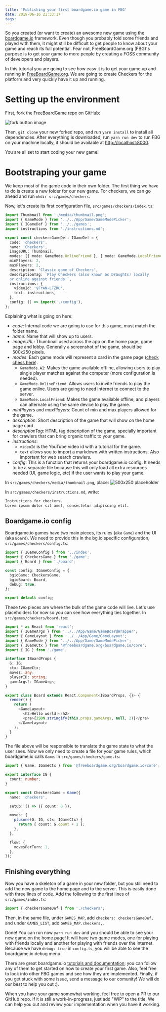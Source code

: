 ```yaml
---
title: 'Publishing your first boardgame.io game in FBG'
date: 2019-06-16 21:33:17
tags:
---
```


So you created (or want to create) an awesome new game using the [boardgame.io](https://boardgame.io) framework. Even though you probably told some friends and played with them, it might still be difficult to get people to know about your game and reach its full potential. Fear not, FreeBoardGame.org (FBG)'s purpose is to get your game to more people by creating a FOSS community of developers and players.

In this tutorial you are going to see how easy it is to get your game up and running in [FreeBoardGame.org](https://freeboardgame.org). We are going to create Checkers for the platform and very quickly have it up and running.

# Setting up the environment

First, fork the [FreeBoardGame repo](https://github.com/freeboardgame/FreeBoardGame.org) on GitHub:

![fork button image](https://github-images.s3.amazonaws.com/help/bootcamp/Bootcamp-Fork.png)

Then, `git clone` your new forked repo, and run `yarn install` to install all dependencies. After everything is downloaded, run `yarn run dev` to run FBG on your machine locally, it should be available at [http://localhost:8000](http://localhost:8000/).

You are all set to start coding your new game!

# Bootstraping your game

We keep most of the game code in their own folder. The first thing we have to do is create a new folder for our new game. For checkers, we can go ahead and run `mkdir src/games/checkers`.

Now, let's create its first configuration file, `src/games/checkers/index.ts`:

```typescript
import Thumbnail from './media/thumbnail.png';
import { GameMode } from '../../App/Game/GameModePicker';
import { IGameDef } from '../../games';
import instructions from './instructions.md';

export const checkersGameDef: IGameDef = {
  code: 'checkers',
  name: 'Checkers',
  imageURL: Thumbnail,
  modes: [{ mode: GameMode.OnlineFriend }, { mode: GameMode.LocalFriend }],
  minPlayers: 2,
  maxPlayers: 2,
  description: 'Classic game of Checkers',
  descriptionTag: `Play Checkers (also known as Draughts) locally 
  or online against friends!`,
  instructions: {
    videoId: 'yFrAN-LFZRU',
    text: instructions,
  },
  config: () => import('./config'),
};
```

Explaining what is going on here:

- _code_: Internal code we are going to use for this game, must match the folder name.
- _name_: Name that will show up to users.
- _imageURL_: Thumbnail used across the app on the home page, game page and lobby. Generally a screenshot of the game, should be 500x250 pixels.
- _modes_: Each game mode will represent a card in the game page ([check chess here](https://freeboardgame.org/g/chess)).
  - `GameMode.AI`: Makes the game available offline, allowing users to play single player matches against the computer (more configuration is needed).
  - `GameMode.OnlineFriend`: Allows users to invite friends to play the game online. Users are going to need internet to connect to the server.
  - `GameMode.LocalFriend`: Makes the game available offline, and players can alternate using the same device to play the game.
- _minPlayers_ and _maxPlayers_: Count of min and max players allowed for the game.
- _description_: Short description of the game that will show on the home page card.
- _descriptionTag_: HTML tag description of the game, specially important for crawlers that can bring organic traffic to your game.
- _instructions_:
  - `videoId` is the YouTube video id with a tutorial for the game.
  - `text` allows you to import a markdown with written instructions. Also important for web search crawlers.
- _config_: This is a function that returns your boardgame.io config. It needs to be a separate file because this will only load all extra resources needed (UI, game logic, etc) if the user wants to play your game.

In `src/games/checkers/media/thumbnail.png`, place:
![500x250 placeholder](http://www.biotoday.bio/wp-content/uploads/sites/2/2016/01/500x250.png)

In `src/games/checkers/instructions.md`, write:

```markdown
Instructions for checkers.
Lorem ipsum dolor sit amet, consectetur adipiscing elit.
```

## Boardgame.io config

Boardgame.io games have two main pieces, its rules (aka `Game`) and the UI (aka `Board`). We need to provide this in the bg.io specific configuration, `src/games/checkers/config.ts`:

```typescript
import { IGameConfig } from '../index';
import { CheckersGame } from './game';
import { Board } from './board';

const config: IGameConfig = {
  bgioGame: CheckersGame,
  bgioBoard: Board,
  debug: true,
};

export default config;
```

These two pieces are where the bulk of the game code will live. Let's use placeholders for now so you can see how everything ties together. In `src/games/checkers/board.tsx`:

```typescript
import * as React from 'react';
import { IGameArgs } from '../../App/Game/GameBoardWrapper';
import { GameLayout } from '../../App/Game/GameLayout';
import { GameMode } from '../../App/Game/GameModePicker';
import { IGameCtx } from '@freeboardgame.org/boardgame.io/core';
import { IG } from './game';

interface IBoardProps {
  G: IG;
  ctx: IGameCtx;
  moves: any;
  playerID: string;
  gameArgs?: IGameArgs;
}

export class Board extends React.Component<IBoardProps, {}> {
  render() {
    return (
      <GameLayout>
        <h2>Hello world!</h2>
        <pre>{JSON.stringify(this.props.gameArgs, null, 2)}</pre>
      </GameLayout>
    );
  }
}
```

The file above will be responsible to translate the game state to what the user sees. Now we only need to create a file for your game rules, which boardgame.io calls `Game`. In `src/games/checkers/game.ts`:

```typescript
import { Game, IGameCtx } from '@freeboardgame.org/boardgame.io/core';

export interface IG {
  count: number;
}

export const CheckersGame = Game({
  name: 'checkers',

  setup: () => ({ count: 0 }),

  moves: {
    plusone(G: IG, ctx: IGameCtx) {
      return { count: G.count + 1 };
    },
  },

  flow: {
    movesPerTurn: 1,
  },
});
```

## Finishing everything

Now you have a skeleton of a game in your new folder, but you still need to add the new game to the home page and to the server. This is easily done with three lines of code. Add the following to the first lines of `src/games/index.ts`:

```typescript
import { checkersGameDef } from './checkers';
```

Then, in the same file, under `GAMES_MAP`, add `checkers: checkersGameDef,` and under `GAMES_LIST`, add `GAMES_MAP.checkers,`.

Done! You can run now `yarn run dev` and you should be able to see your new game on the home page! It will have two game modes, one for playing with friends locally and another for playing with friends over the internet. Because we have `debug: true` in `config.ts`, you will be able to see the boardgame.io debug menu.

There are great boardgame.io [tutorials and documentation](https://boardgame.io/#/tutorial); you can follow any of them to get started on how to create your first game. Also, feel free to look into other FBG games and see how they are implemented. Finally, if you get stuck with some issue, send a message to our comunity!  We will do our best to help you out :).

When you have your game somewhat working, feel free to open a PR to our GitHub repo. If it is still a work-in-progress, just add "WIP" to the title. We can help you out and review your implementation when you have it working.
